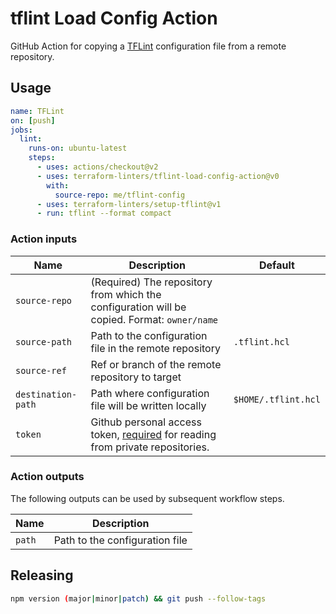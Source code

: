 # tflint Load Config Action

GitHub Action for copying a [TFLint](https://github.com/terraform-linters/tflint) configuration file from a remote repository.

## Usage

```yaml
name: TFLint
on: [push]
jobs:
  lint:
    runs-on: ubuntu-latest
    steps:
      - uses: actions/checkout@v2
      - uses: terraform-linters/tflint-load-config-action@v0
        with:
          source-repo: me/tflint-config
      - uses: terraform-linters/setup-tflint@v1
      - run: tflint --format compact
```

### Action inputs

| Name | Description | Default |
| --- | --- | --- |
| `source-repo` | (Required) The repository from which the configuration will be copied. Format: `owner/name` ||
| `source-path` | Path to the configuration file in the remote repository | `.tflint.hcl` |
| `source-ref` | Ref or branch of the remote repository to target | |
| `destination-path` | Path where configuration file will be written locally | `$HOME/.tflint.hcl` |
| `token` | Github personal access token, [required](https://docs.github.com/en/actions/reference/authentication-in-a-workflow#granting-additional-permissions) for reading from private repositories.  ||

### Action outputs

The following outputs can be used by subsequent workflow steps.

| Name | Description |
| --- | --- |
| `path` | Path to the configuration file |

## Releasing

```sh
npm version (major|minor|patch) && git push --follow-tags
```
